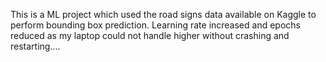 This is a ML project which used the road signs data available on Kaggle to perform bounding box prediction. Learning rate increased and epochs reduced as my laptop could not handle higher without crashing and restarting....
